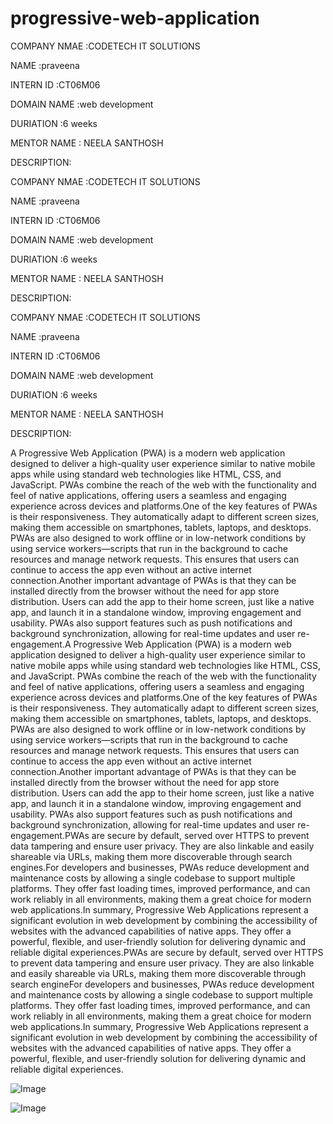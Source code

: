 # progressive-web-application

COMPANY NMAE :CODETECH IT SOLUTIONS

NAME :praveena

INTERN ID :CT06M06

DOMAIN NAME :web development

DURIATION :6 weeks

MENTOR NAME : NEELA SANTHOSH

DESCRIPTION:

COMPANY NMAE :CODETECH IT SOLUTIONS

NAME :praveena

INTERN ID :CT06M06

DOMAIN NAME :web development

DURIATION :6 weeks

MENTOR NAME : NEELA SANTHOSH

DESCRIPTION:

COMPANY NMAE :CODETECH IT SOLUTIONS

NAME :praveena

INTERN ID :CT06M06

DOMAIN NAME :web development

DURIATION :6 weeks

MENTOR NAME : NEELA SANTHOSH

DESCRIPTION:

A Progressive Web Application (PWA) is a modern web application designed to deliver a high-quality user experience similar to native mobile apps while using standard web technologies like HTML, CSS, and JavaScript. PWAs combine the reach of the web with the functionality and feel of native applications, offering users a seamless and engaging experience across devices and platforms.One of the key features of PWAs is their responsiveness. They automatically adapt to different screen sizes, making them accessible on smartphones, tablets, laptops, and desktops. PWAs are also designed to work offline or in low-network conditions by using service workers—scripts that run in the background to cache resources and manage network requests. This ensures that users can continue to access the app even without an active internet connection.Another important advantage of PWAs is that they can be installed directly from the browser without the need for app store distribution. Users can add the app to their home screen, just like a native app, and launch it in a standalone window, improving engagement and usability. PWAs also support features such as push notifications and background synchronization, allowing for real-time updates and user re-engagement.A Progressive Web Application (PWA) is a modern web application designed to deliver a high-quality user experience similar to native mobile apps while using standard web technologies like HTML, CSS, and JavaScript. PWAs combine the reach of the web with the functionality and feel of native applications, offering users a seamless and engaging experience across devices and platforms.One of the key features of PWAs is their responsiveness. They automatically adapt to different screen sizes, making them accessible on smartphones, tablets, laptops, and desktops. PWAs are also designed to work offline or in low-network conditions by using service workers—scripts that run in the background to cache resources and manage network requests. This ensures that users can continue to access the app even without an active internet connection.Another important advantage of PWAs is that they can be installed directly from the browser without the need for app store distribution. Users can add the app to their home screen, just like a native app, and launch it in a standalone window, improving engagement and usability. PWAs also support features such as push notifications and background synchronization, allowing for real-time updates and user re-engagement.PWAs are secure by default, served over HTTPS to prevent data tampering and ensure user privacy. They are also linkable and easily shareable via URLs, making them more discoverable through search engines.For developers and businesses, PWAs reduce development and maintenance costs by allowing a single codebase to support multiple platforms. They offer fast loading times, improved performance, and can work reliably in all environments, making them a great choice for modern web applications.In summary, Progressive Web Applications represent a significant evolution in web development by combining the accessibility of websites with the advanced capabilities of native apps. They offer a powerful, flexible, and user-friendly solution for delivering dynamic and reliable digital experiences.PWAs are secure by default, served over HTTPS to prevent data tampering and ensure user privacy. They are also linkable and easily shareable via URLs, making them more discoverable through search engineFor developers and businesses, PWAs reduce development and maintenance costs by allowing a single codebase to support multiple platforms. They offer fast loading times, improved performance, and can work reliably in all environments, making them a great choice for modern web applications.In summary, Progressive Web Applications represent a significant evolution in web development by combining the accessibility of websites with the advanced capabilities of native apps. They offer a powerful, flexible, and user-friendly solution for delivering dynamic and reliable digital experiences.


![Image](https://github.com/user-attachments/assets/ab432780-a39b-4ff3-bea5-6d96f264edf5)

![Image](https://github.com/user-attachments/assets/cd916935-ce3a-40a0-8b20-c86ea0de22b6)



